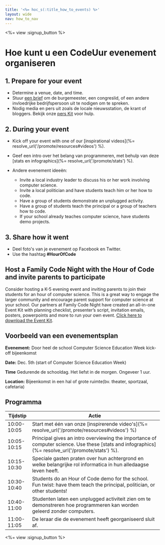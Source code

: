 ```yaml
---
title: '<%= hoc_s(:title_how_to_events) %>'
layout: wide
nav: how_to_nav
---
```

<%= view :signup_button %>

# Hoe kunt u een CodeUur evenement organiseren

## 1. Prepare for your event

- Determine a venue, date, and time.
- Stuur [een brief](<%= hoc_uri('https://docs. google. com/a/code. org/document/d/1eP41sKW7y0qq_JvkRIgZK8dWYICaGRZ4CCDETXa78wY/edit') %>) om de burgemeester, een congreslid, of een andere invloedrijke bedrijfspersoon uit te nodigen om te spreken.
- Nodig media en pers uit zoals de locale nieuwsstation, de krant of bloggers. Bekijk onze [pers Kit](<%= hoc_uri('/resources/press-kit') %>) voor hulp.

## 2. During your event

- Kick off your event with one of our [inspirational videos](%= resolve_url('/promote/resources#videos') %).
- Geef een intro over het belang van programmeren, met behulp van deze [stats en infographics](%= resolve_url('/promote/stats') %).   
      
    
- Andere evenement ideeën: 
    - Invite a local industry leader to discuss his or her work involving computer science.
    - Invite a local politician and have students teach him or her how to code.
    - Have a group of students demonstrate an unplugged activity.
    - Have a group of students teach the principal or a group of teachers how to code.
    - If your school already teaches computer science, have students demo projects.

## 3. Share how it went

- Deel foto's van je evenement op Facebook en Twitter. 
- Use the hashtag **#HourOfCode**

## Host a Family Code Night with the Hour of Code and invite parents to participate

Consider hosting a K-5 evening event and inviting parents to join their students for an hour of computer science. This is a great way to engage the larger community and encourage parent support for computer science at your school. Our partners at Family Code Night have created an all-in-one Event Kit with planning checklist, presenter’s script, invitation emails, posters, powerpoints and more to run your own event. [Click here to download the Event Kit](http://www.familycodenight.org/DownloadCodeDotOrg.html).

## Voorbeeld van een evenementsplan

**Evenement:** Door heel de school Computer Science Education Week kick-off bijeenkomst

**Date:** Dec. 5th (start of Computer Science Education Week)

**Time** Gedurende de schooldag. Het liefst in de morgen. Ongeveer 1 uur.

**Location:** Bijeenkomst in een hal of grote ruimte(bv. theater, sportzaal, cafetaria)   
  


## Programma

| Tijdstip    | Actie                                                                                                                                            |
| ----------- | ------------------------------------------------------------------------------------------------------------------------------------------------ |
| 10:00-10:05 | Start met één van onze [inspirerende video's](%= resolve_url('/promote/resources#videos') %)                                                     |
| 10:05-10:15 | Principal gives an intro overviewing the importance of computer science. Use these [stats and infographics](%= resolve_url('/promote/stats') %). |
| 10:15-10:30 | Speciale gasten praten over hun achtergrond en welke belangrijke rol informatica in hun alledaagse leven heeft.                                  |
| 10:30-10:40 | Students do an Hour of Code demo for the school. Fun twist: have them teach the principal, politician, or other students!                        |
| 10:40-11:00 | Studenten laten een unplugged activiteit zien om te demonstreren hoe programmeren kan worden geleerd zonder computers.                           |
| 11:00-11:05 | De leraar die de evenement heeft georganiseerd sluit af.                                                                                         |

<%= view :signup_button %>